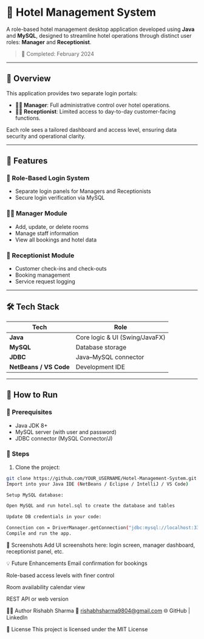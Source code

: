 # 🏨 Hotel Management System

A role-based hotel management desktop application developed using **Java** and **MySQL**, designed to streamline hotel operations through distinct user roles: **Manager** and **Receptionist**.

> 📅 Completed: February 2024

---

## 🚀 Overview

This application provides two separate login portals:

- 👨‍💼 **Manager**: Full administrative control over hotel operations.
- 🧑‍💻 **Receptionist**: Limited access to day-to-day customer-facing functions.

Each role sees a tailored dashboard and access level, ensuring data security and operational clarity.

---

## 🎯 Features

### 🔐 Role-Based Login System
- Separate login panels for Managers and Receptionists
- Secure login verification via MySQL

### 👨‍💼 Manager Module
- Add, update, or delete rooms
- Manage staff information
- View all bookings and hotel data

### 🧾 Receptionist Module
- Customer check-ins and check-outs
- Booking management
- Service request logging

---

## 🛠️ Tech Stack

| Tech      | Role                        |
|-----------|-----------------------------|
| **Java**  | Core logic & UI (Swing/JavaFX) |
| **MySQL** | Database storage             |
| **JDBC**  | Java–MySQL connector         |
| **NetBeans / VS Code** | Development IDE  |

---

## 🧪 How to Run

### 🔧 Prerequisites
- Java JDK 8+
- MySQL server (with user and password)
- JDBC connector (MySQL Connector/J)

### 🔁 Steps

1. Clone the project:
```bash
git clone https://github.com/YOUR_USERNAME/Hotel-Management-System.git
Import into your Java IDE (NetBeans / Eclipse / IntelliJ / VS Code)

Setup MySQL database:

Open MySQL and run hotel.sql to create the database and tables

Update DB credentials in your code:

Connection con = DriverManager.getConnection("jdbc:mysql://localhost:3306/hotel_db", "root", "your_password");
Compile and run the app.
```
📸 Screenshots
Add UI screenshots here: login screen, manager dashboard, receptionist panel, etc.

💡 Future Enhancements
Email confirmation for bookings

Role-based access levels with finer control

Room availability calendar view

REST API or web version

🧑‍💻 Author
Rishabh Sharma
📧 rishabhsharma9804@gmail.com
🌐 GitHub | LinkedIn

📄 License
This project is licensed under the MIT License